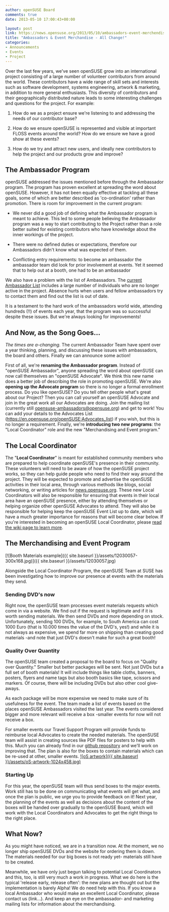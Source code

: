 ```yaml
---
author: openSUSE Board
comments: true
date: 2013-05-10 17:00:43+00:00

layout: post
link: https://news.opensuse.org/2013/05/10/ambassadors-event-merchendise-all-change/
title: "Ambassadors & Event Merchandise - All Change!"
categories:
- Announcements
- Events
- Project
---
```

Over the last few years, we've seen openSUSE grow into an international project consisting of a large number of volunteer contributors from around the world. These contributors have a wide range of skill sets and interests such as software development, systems engineering, artwork & marketing, in addition to more general enthusiasts. This diversity of contributors and their geographically distributed nature leads to some interesting challenges and questions for the project. For example:



	
  1. How do we as a project ensure we're listening to and addressing the needs of our contributor base?

	
  2. How do we ensure openSUSE is represented and visible at important FLOSS events around the world? How do we ensure we have a good show at these events?

	
  3. How do we try and attract new users, and ideally new contributors to help the project and our products grow and improve?


<!-- more -->


## The Ambassador Program


openSUSE addressed the issues mentioned before through the Ambassador program. The program has proven excellent at spreading the word about openSUSE. However, it has not been equally effective at tackling all these goals, some of which are better described as 'co-ordination' rather than promotion. There is room for improvement in the current program:



	
  * We never did a good job of defining what the Ambassador program is meant to achieve. This led to some people believing the Ambassador program was a way to start contributing to the Project rather than a role better suited for existing contributors who have knowledge about the inner workings of the project.

	
  * There were no defined duties or expectations, therefore our Ambassadors didn't know what was expected of them.

	
  * Conflicting entry requirements: to become an ambassador the ambassador team did look for prior involvement at events. Yet it seemed that to help out at a booth, one had to be an ambassador


We also have a problem with the list of Ambassadors. The [current Ambassador List](https://en.opensuse.org/openSUSE:Ambassadors_list) includes a large number of individuals who are no longer active in the project. Absence hurts when users and fellow ambassadors try to contact them and find out the list is out of date.

It is a testament to the hard work of the ambassadors world wide, attending hundreds (!!) of events each year, that the program was so successful despite these issues. But we're always looking for improvements!


## And Now, as the Song Goes...


_The times are a-changing._ The current Ambassador Team have spent over a year thinking, planning, and discussing these issues with ambassadors, the board and others. Finally we can announce some action!

First of all, we're **renaming the Ambassador program**. Instead of "openSUSE Ambassador", anyone spreading the word about openSUSE can now call themselves an "openSUSE Advocate". We think this new name does a better job of describing the role in promoting openSUSE.
We're also **opening up the Advocate program** so there is no longer a formal enrollment process. Do you like openSUSE? Do you tell other people what's great about our Project? Then you can call yourself an openSUSE Advocate and join in the great work all our Advocates are doing. Join the mailing list (currently still opensuse-ambassadors@opensuse.org) and get to work! You can add your details to the Advocates List (https://en.opensuse.org/openSUSE:Advocates_list) if you wish, but this is no longer a requirement.
Finally, we're **introducing two new programs**: the "Local Coordinator" role and the new "Merchandising and Event program."


## The Local Coordinator


The "**Local Coordinator**" is meant for established community members who are prepared to help coordinate openSUSE's presence in their community. These volunteers will need to be aware of how the openSUSE project works, so they can help guide people who need to find their way around the project.
They will be expected to promote and advertise the openSUSE activities in their local area, through various methods like blogs, social networking, or writing articles for [news.opensuse.org](https://news.opensuse.org).
These new Local Coordinators will also be responsible for ensuring that events in their local area have an openSUSE presence, either by attending themselves or helping organize other openSUSE Advocates to attend. They will also be responsible for helping keep the openSUSE Event List up to date, which will have a much greater importance for reasons that will become clear below. If you're interested in becoming an openSUSE Local Coordinator, please [read the wiki page to learn more](https://en.opensuse.org/openSUSE:Local_Coordinator).


## The Merchandising and Event Program


[![Booth Materials example]({{ site.baseurl }}/assets/12030057-300x168.jpg)]({{ site.baseurl }}/assets/12030057.jpg)

Alongside the Local Coordinator Program, the openSUSE Team at SUSE has been investigating how to improve our presence at events with the materials they send.


### Sending DVD's now


Right now, the openSUSE team processes event materials requests which come in via a website. We find out if the request is legitimate and if it is worth sending materials. We then send DVDs and more depending on stock. Unfortunately, sending 100 DVDs, for example, to South America can cost 1000 Euro (that is 10.000 times the value of the DVD's, yes!) and while it is not always as expensive, we spend far more on shipping than creating good materials -and note that just DVD's doesn't make for such a great booth!


### Quality Over Quantity


The openSUSE team created a proposal to the board to focus on "Quality over Quantity." Smaller but better packages will be sent. Not just DVDs but a full set of booth materials! It will include things like table cloths, banners, posters, flyers and name tags but also booth basics like tape, scissors and markers. Of course, there will be including DVDs but also other cool give-aways.

As each package will be more expensive we need to make sure of its usefulness for the event. The team made a list of events based on the places openSUSE Ambassadors visited the last year. The events considered bigger and more relevant will receive a box -smaller events for now will not receive a box.

For smaller events our Travel Support Program will provide funds to reimburse local Advocates to create the needed materials. The openSUSE team will assist in creating sources like PDF files for posters to help with this. Much you can already find in our [github repository](https://github.com/openSUSE/artwork) and we'll work on improving that. The plan is also for the boxes to contain materials which can be re-used at other, smaller events.
[![oS artwork]({{ site.baseurl }}/assets/oS-artwork-1024x458.jpg)](https://github.com/openSUSE/artwork)


### Starting Up


For this year, the openSUSE team will thus send boxes to the major events. Work still has to be done on communicating what events will get what, and once the plan is public, we urge you to provide feedback on it! Next year, the planning of the events as well as decisions about the content of the boxes will be handed over gradually to the openSUSE Board, which will work with the Local Coordinators and Advocates to get the right things to the right place.


## What Now?


As you might have noticed, we are in a transition now. At the moment, we no longer ship openSUSE DVDs and the website for ordering them is down. The materials needed for our big boxes is not ready yet- materials still have to be created.

Meanwhile, we have only just begun talking to potential Local Coordinators and this, too, is still very much a work in progress. What we do here is the typical 'release early, release often': the new plans are thought out but the implementation is barely Alpha! We do need help with this. If you know a local Ambassador who would make an excellent Local Coordinator, please contact us (link...). And keep an eye on the ambassador- and marketing mailing lists for information about the merchandising.		

